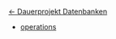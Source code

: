 [← Dauerprojekt Datenbanken](../README.md#dauerprojekt-datenbanken)

- [operations](./operations.md)
